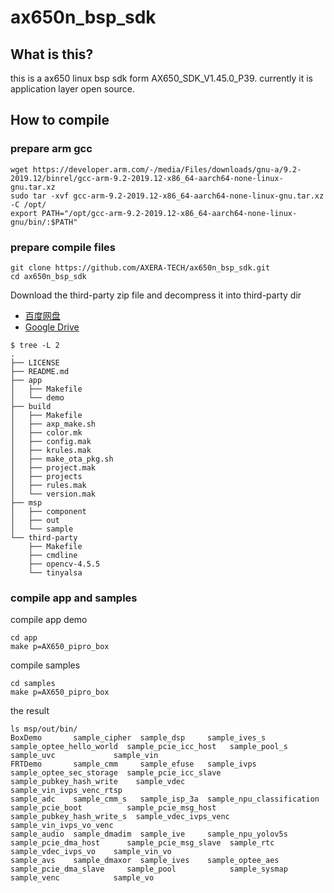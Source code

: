 # ax650n_bsp_sdk

## What is this?

this is a ax650 linux bsp sdk form AX650_SDK_V1.45.0_P39. currently it is application layer open source.

## How to compile

### prepare arm gcc

```
wget https://developer.arm.com/-/media/Files/downloads/gnu-a/9.2-2019.12/binrel/gcc-arm-9.2-2019.12-x86_64-aarch64-none-linux-gnu.tar.xz
sudo tar -xvf gcc-arm-9.2-2019.12-x86_64-aarch64-none-linux-gnu.tar.xz -C /opt/
export PATH="/opt/gcc-arm-9.2-2019.12-x86_64-aarch64-none-linux-gnu/bin/:$PATH"
````

### prepare compile files

```
git clone https://github.com/AXERA-TECH/ax650n_bsp_sdk.git
cd ax650n_bsp_sdk
```

Download the third-party zip file and decompress it into third-party dir

- [百度网盘](https://pan.baidu.com/s/1ikttjzp6aixdfed639_9dA?pwd=aq70)
- [Google Drive](https://drive.google.com/file/d/1cr9lvVKpfDc3JPyzEXuUQGyRUVqmXMBc/view?usp=sharing)

```
$ tree -L 2
.
├── LICENSE
├── README.md
├── app
│   ├── Makefile
│   └── demo
├── build
│   ├── Makefile
│   ├── axp_make.sh
│   ├── color.mk
│   ├── config.mak
│   ├── krules.mak
│   ├── make_ota_pkg.sh
│   ├── project.mak
│   ├── projects
│   ├── rules.mak
│   └── version.mak
├── msp
│   ├── component
│   ├── out
│   └── sample
└── third-party
    ├── Makefile
    ├── cmdline
    ├── opencv-4.5.5
    └── tinyalsa
```

### compile app and samples

compile app demo
```
cd app
make p=AX650_pipro_box
```

compile samples
```
cd samples
make p=AX650_pipro_box
```

the result 
```
ls msp/out/bin/
BoxDemo       sample_cipher  sample_dsp     sample_ives_s              sample_optee_hello_world  sample_pcie_icc_host   sample_pool_s               sample_uvc             sample_vin
FRTDemo       sample_cmm     sample_efuse   sample_ivps                sample_optee_sec_storage  sample_pcie_icc_slave  sample_pubkey_hash_write    sample_vdec            sample_vin_ivps_venc_rtsp
sample_adc    sample_cmm_s   sample_isp_3a  sample_npu_classification  sample_pcie_boot          sample_pcie_msg_host   sample_pubkey_hash_write_s  sample_vdec_ivps_venc  sample_vin_ivps_vo_venc
sample_audio  sample_dmadim  sample_ive     sample_npu_yolov5s         sample_pcie_dma_host      sample_pcie_msg_slave  sample_rtc                  sample_vdec_ivps_vo    sample_vin_vo
sample_avs    sample_dmaxor  sample_ives    sample_optee_aes           sample_pcie_dma_slave     sample_pool            sample_sysmap               sample_venc            sample_vo
```

